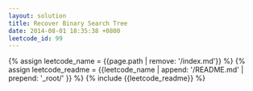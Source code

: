 ```yaml
---
layout: solution
title: Recover Binary Search Tree
date: 2014-08-01 18:35:38 +0800
leetcode_id: 99
---
```

{% assign leetcode_name = {{page.path | remove: '/index.md'}}  %}
{% assign leetcode_readme = {{leetcode_name | append: '/README.md' | prepend: '_root/' }}  %}
{% include {{leetcode_readme}} %}
